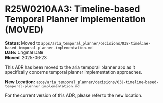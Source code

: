 # R25W0210AA3: Timeline-based Temporal Planner Implementation (MOVED)

<!-- @adr_serial R25W0210AA3 -->

**Status:** Moved to `apps/aria_temporal_planner/decisions/038-timeline-based-temporal-planner-implementation.md`  
**Date:** Original Date  
**Moved:** 2025-06-23

This ADR has been moved to the aria_temporal_planner app as it specifically concerns temporal planner implementation approaches.

**New Location:** `apps/aria_temporal_planner/decisions/038-timeline-based-temporal-planner-implementation.md`

For the current version of this ADR, please refer to the new location.
